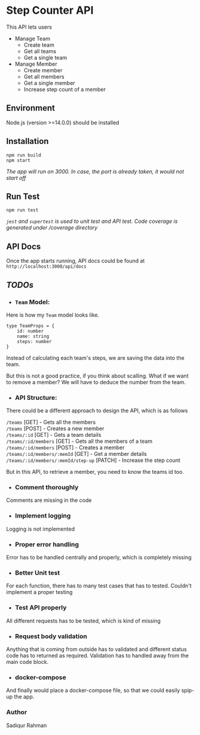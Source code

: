 # Step Counter API
This API lets users 
 - Manage Team
    - Create team
    - Get all teams
    - Get a single team
 - Manage Member
    - Create member
    - Get all members
    - Get a single member
    - Increase step count of a member

## Environment
Node.js (version >=14.0.0) should be installed

## Installation
```npm run build``` <br>
```npm start```
    
*The app will run on 3000. In case, the port is already taken, it would not start off*

## Run Test
```npm run test``` <br>

*`jest` and `supertest` is used to unit test and API test. Code coverage is generated under /coverage directory*

## API Docs
Once the app starts running, API docs could be found at `http://localhost:3000/api/docs`

## *TODOs*

* ### **`Team` Model:**
Here is how my `Team` model looks like. 
```
type TeamProps = {
    id: number
    name: string
    steps: number
}
```
Instead of calculating each team's steps, we are saving the data into the team. 

But this is not a good practice, if you think about scalling. What if we want to remove a member? We will have to deduce the number from the team.



* ### **API Structure:**
There could be a different approach to design the API, which is as follows

`/teams` [GET]  - Gets all the members<br/>
`/teams` [POST] - Creates a new member<br/>
`/teams/:id` [GET] - Gets a team details<br/>
`/teams/:id/members` [GET] - Gets all the members of a team<br/>
`/teams/:id/members` [POST] - Creates a member<br/>
`/teams/:id/members/:memId` [GET] - Get a member details<br/>
`/teams/:id/members/:memId/step-up` [PATCH] - Increase the step count<br/>

But in this API, to retrieve a member, you need to know the teams id too. 

* ### **Comment thoroughly**
Comments are missing in the code

* ### **Implement logging**
Logging is not implemented

* ### **Proper error handling**
Error has to be handled centrally and properly, which is completely missing

* ### **Better Unit test**
For each function, there has to many test cases that has to tested. Couldn't implement a proper testing

* ### **Test API properly**
All different requests has to be tested, which is kind of missing

* ### **Request body validation**
Anything that is coming from outside has to validated and different status code has to returned as required. Validation has to handled away from the main code block.

* ### **docker-compose**
And finally would place a docker-compose file, so that we could easily spip-up the app.


### Author
Sadiqur Rahman

